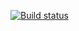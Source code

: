 [![Build status](https://ci.appveyor.com/api/projects/status/wowkmorv20amprvl/branch/main?svg=true)](https://ci.appveyor.com/project/Zalina87/api-ci/branch/main)
